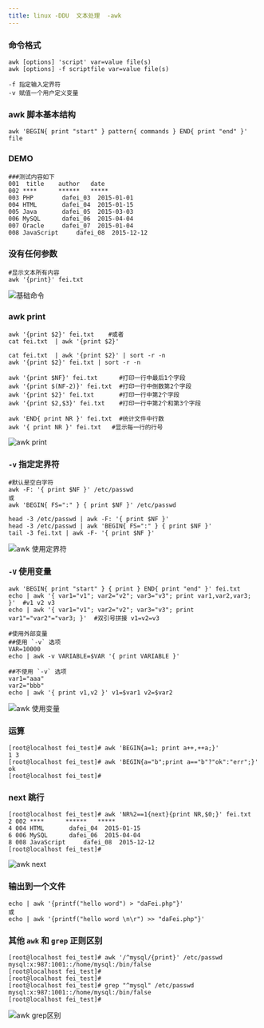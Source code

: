 ```yaml
---
title: linux -DDU  文本处理  -awk
---
```

### 命令格式

```shell
awk [options] 'script' var=value file(s)
awk [options] -f scriptfile var=value file(s)

-f 指定输入定界符
-v 赋值一个用户定义变量
```

### awk 脚本基本结构

```shell
awk 'BEGIN{ print "start" } pattern{ commands } END{ print "end" }' file
```

### DEMO

```shell
###测试内容如下 
001  title    author   date
002 ****      ******   *****
003 PHP        dafei_03  2015-01-01
004 HTML       dafei_04  2015-01-15
005 Java       dafei_05  2015-03-03
006 MySQL      dafei_06  2015-04-04
007 Oracle     dafei_07  2015-01-04
008 JavaScript     dafei_08  2015-12-12
```



### 没有任何参数

```shell
#显示文本所有内容
awk '{print}' fei.txt  
```

![基础命令](/img/ubuntu/linux_command/linux_awk/awk_001.png "基础命令")

### awk  print

```shell
awk '{print $2}' fei.txt    #或者
cat fei.txt  | awk '{print $2}'

cat fei.txt  | awk '{print $2}' | sort -r -n
awk '{print $2}' fei.txt | sort -r -n

awk '{print $NF}' fei.txt      #打印一行中最后1个字段
awk '{print $(NF-2)}' fei.txt  #打印一行中倒数第2个字段
awk '{print $2}' fei.txt       #打印一行中第2个字段
awk '{print $2,$3}' fei.txt    #打印一行中第2个和第3个字段

awk 'END{ print NR }' fei.txt  #统计文件中行数
awk '{ print NR }' fei.txt   #显示每一行的行号
```

![awk print ](/img/ubuntu/linux_command/linux_awk/awk_print.png "awk print")

###  `-v` 指定定界符

```shell
#默认是空白字符
awk -F: '{ print $NF }' /etc/passwd
或
awk 'BEGIN{ FS=":" } { print $NF }' /etc/passwd

head -3 /etc/passwd | awk -F: '{ print $NF }' 
head -3 /etc/passwd | awk 'BEGIN{ FS=":" } { print $NF }'  
tail -3 fei.txt | awk -F- '{ print $NF }' 
```

![awk 使用定界符 ](/img/ubuntu/linux_command/linux_awk/awk_f.png "awk 使用定界符")

###   `-V`  使用变量 

```shell
awk 'BEGIN{ print "start" } { print } END{ print "end" }' fei.txt
echo | awk '{ var1="v1"; var2="v2"; var3="v3"; print var1,var2,var3; }'  #v1 v2 v3
echo | awk '{ var1="v1"; var2="v2"; var3="v3"; print var1"="var2"="var3; }'  #双引号拼接 v1=v2=v3

#使用外部变量
##使用 `-v` 选项
VAR=10000
echo | awk -v VARIABLE=$VAR '{ print VARIABLE }'

##不使用 `-v` 选项
var1="aaa"
var2="bbb"
echo | awk '{ print v1,v2 }' v1=$var1 v2=$var2
```

![awk 使用变量 ](/img/ubuntu/linux_command/linux_awk/awk_var.png "awk 使用变量")

### 运算

```shell
[root@localhost fei_test]# awk 'BEGIN{a=1; print a++,++a;}'
1 3
[root@localhost fei_test]# awk 'BEGIN{a="b";print a=="b"?"ok":"err";}'
ok
[root@localhost fei_test]# 
```

### next 跳行

```shell
[root@localhost fei_test]# awk 'NR%2==1{next}{print NR,$0;}' fei.txt 
2 002 ****      ******   *****
4 004 HTML       dafei_04  2015-01-15
6 006 MySQL      dafei_06  2015-04-04
8 008 JavaScript     dafei_08  2015-12-12
[root@localhost fei_test]# 		
```

![awk next ](/img/ubuntu/linux_command/linux_awk/awk_next.png "awk next")

### 输出到一个文件

```shell
echo | awk '{printf("hello word") > "daFei.php"}'
或
echo | awk '{printf("hello word \n\r") >> "daFei.php"}'
```

### 其他  `awk` 和 `grep` 正则区别

```shell
[root@localhost fei_test]# awk '/^mysql/{print}' /etc/passwd
mysql:x:987:1001::/home/mysql:/bin/false
[root@localhost fei_test]# 
[root@localhost fei_test]# 
[root@localhost fei_test]# grep "^mysql" /etc/passwd
mysql:x:987:1001::/home/mysql:/bin/false
[root@localhost fei_test]# 
```

![awk grep区别 ](/img/ubuntu/linux_command/linux_awk/awk_grep.png "awk grep区别")





















